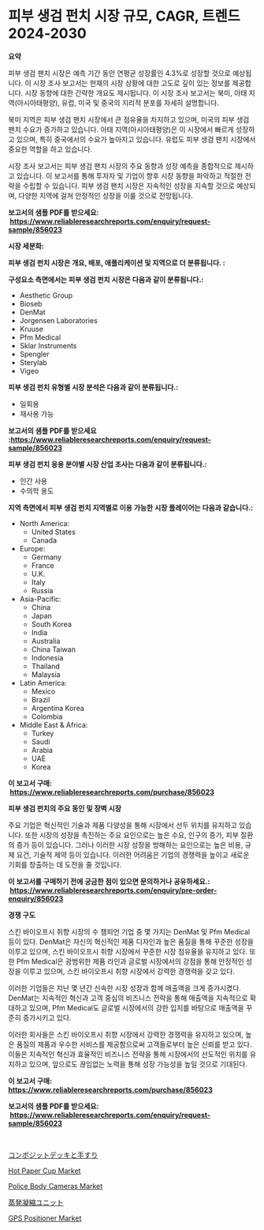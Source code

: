 <p><h1>피부 생검 펀치 시장 규모, CAGR, 트렌드 2024-2030</h1></p><p><strong>요약</strong></p>
<p><p>피부 생검 팬치 시장은 예측 기간 동안 연평균 성장률인 4.3%로 성장할 것으로 예상됩니다. 이 시장 조사 보고서는 현재의 시장 상황에 대한 고도로 깊이 있는 정보를 제공합니다. 시장 동향에 대한 간략한 개요도 제시됩니다. 이 시장 조사 보고서는 북미, 아태 지역(아시아태평양), 유럽, 미국 및 중국의 지리적 분포를 자세히 설명합니다.</p><p>북미 지역은 피부 생검 팬치 시장에서 큰 점유율을 차지하고 있으며, 미국의 피부 생검 팬치 수요가 증가하고 있습니다. 아태 지역(아시아태평양)은 이 시장에서 빠르게 성장하고 있으며, 특히 중국에서의 수요가 높아지고 있습니다. 유럽도 피부 생검 팬치 시장에서 중요한 역할을 하고 있습니다.</p><p>시장 조사 보고서는 피부 생검 팬치 시장의 주요 동향과 성장 예측을 종합적으로 제시하고 있습니다. 이 보고서를 통해 투자자 및 기업이 향후 시장 동향을 파악하고 적절한 전략을 수립할 수 있습니다. 피부 생검 팬치 시장은 지속적인 성장을 지속할 것으로 예상되며, 다양한 지역에 걸쳐 안정적인 성장을 이룰 것으로 전망됩니다.</p></p>
<p><strong>보고서의 샘플 PDF를 받으세요: &nbsp;<a href="https://www.reliableresearchreports.com/enquiry/request-sample/856023">https://www.reliableresearchreports.com/enquiry/request-sample/856023</a></strong></p>
<p><strong>시장 세분화:</strong></p>
<p><strong> 피부 생검 펀치 시장은 개요, 배포, 애플리케이션 및 지역으로 더 분류됩니다. :</strong></p>
<p><strong>구성요소 측면에서는 피부 생검 펀치 시장은 다음과 같이 분류됩니다.:</strong></p>
<p><ul><li>Aesthetic Group</li><li>Bioseb</li><li>DenMat</li><li>Jorgensen Laboratories</li><li>Kruuse</li><li>Pfm Medical</li><li>Sklar Instruments</li><li>Spengler</li><li>Sterylab</li><li>Vigeo</li></ul></p>
<p><strong> 피부 생검 펀치 유형별 시장 분석은 다음과 같이 분류됩니다.:</strong></p>
<p><ul><li>일회용</li><li>재사용 가능</li></ul></p>
<p><strong>보고서의 샘플 PDF를 받으세요 :<a href="https://www.reliableresearchreports.com/enquiry/request-sample/856023">https://www.reliableresearchreports.com/enquiry/request-sample/856023</a></strong></p>
<p><strong> 피부 생검 펀치 응용 분야별 시장 산업 조사는 다음과 같이 분류됩니다.:</strong></p>
<p><ul><li>인간 사용</li><li>수의학 용도</li></ul></p>
<p><strong>지역 측면에서 피부 생검 펀치 지역별로 이용 가능한 시장 플레이어는 다음과 같습니다.:</strong></p>
<p><ul>
    <li>
        North America:
        <ul>
            <li>United States</li>
            <li>Canada</li>
        </ul>
    </li>
    <li>
        Europe:
        <ul>
            <li>Germany</li>
            <li>France</li>
            <li>U.K.</li>
            <li>Italy</li>
            <li>Russia</li>
        </ul>
    </li>
    <li>
        Asia-Pacific:
        <ul>
            <li>China</li>
            <li>Japan</li>
            <li>South Korea</li>
            <li>India</li>
            <li>Australia</li>
            <li>China Taiwan</li>
            <li>Indonesia</li>
            <li>Thailand</li>
            <li>Malaysia</li>
        </ul>
    </li>
    <li>
        Latin America:
        <ul>
            <li>Mexico</li>
            <li>Brazil</li>
            <li>Argentina Korea</li>
            <li>Colombia</li>
        </ul>
    </li>
    <li>
        Middle East & Africa:
        <ul>
            <li>Turkey</li>
            <li>Saudi</li>
            <li>Arabia</li>
            <li>UAE</li>
            <li>Korea</li>
        </ul>
    </li>
    </ul></p>
<p><strong>이 보고서 구매: &nbsp;<a href="https://www.reliableresearchreports.com/purchase/856023">https://www.reliableresearchreports.com/purchase/856023</a></strong></p>
<p><strong>피부 생검 펀치의 주요 동인 및 장벽 시장</strong></p>
<p><p>주요 기업은 혁신적인 기술과 제품 다양성을 통해 시장에서 선두 위치를 유지하고 있습니다. 또한 시장의 성장을 촉진하는 주요 요인으로는 높은 수요, 인구의 증가, 피부 질환의 증가 등이 있습니다. 그러나 이러한 시장 성장을 방해하는 요인으로는 높은 비용, 규제 요건, 기술적 제약 등이 있습니다. 이러한 어려움은 기업의 경쟁력을 높이고 새로운 기회를 창출하는 데 도전을 줄 것입니다.</p></p>
<p><strong>이 보고서를 구매하기 전에 궁금한 점이 있으면 문의하거나 공유하세요.: &nbsp;<a href="https://www.reliableresearchreports.com/enquiry/pre-order-enquiry/856023">https://www.reliableresearchreports.com/enquiry/pre-order-enquiry/856023</a></strong></p>
<p><strong>경쟁 구도</strong></p>
<p><p>스킨 바이오프시 취향 시장의 수 챔피언 기업 중 몇 가지는 DenMat 및 Pfm Medical 등이 있다. DenMat은 자신의 혁신적인 제품 디자인과 높은 품질을 통해 꾸준한 성장을 이루고 있으며, 스킨 바이오프시 취향 시장에서 꾸준한 시장 점유율을 유지하고 있다. 또한 Pfm Medical은 광범위한 제품 라인과 글로벌 시장에서의 강점을 통해 안정적인 성장을 이루고 있으며, 스킨 바이오프시 취향 시장에서 강력한 경쟁력을 갖고 있다.</p><p>이러한 기업들은 지난 몇 년간 신속한 시장 성장과 함께 매출액을 크게 증가시켰다. DenMat는 지속적인 혁신과 고객 중심의 비즈니스 전략을 통해 매출액을 지속적으로 확대하고 있으며, Pfm Medical도 글로벌 시장에서의 강한 입지를 바탕으로 매출액을 꾸준히 증가시키고 있다.</p><p>이러한 회사들은 스킨 바이오프시 취향 시장에서 강력한 경쟁력을 유지하고 있으며, 높은 품질의 제품과 우수한 서비스를 제공함으로써 고객들로부터 높은 신뢰를 받고 있다. 이들은 지속적인 혁신과 효율적인 비즈니스 전략을 통해 시장에서의 선도적인 위치를 유지하고 있으며, 앞으로도 끊임없는 노력을 통해 성장 가능성을 높일 것으로 기대된다.</p></p>
<p><strong>이 보고서 구매: &nbsp; <a href="https://www.reliableresearchreports.com/purchase/856023">https://www.reliableresearchreports.com/purchase/856023</a></strong></p>
<p><strong>보고서의 샘플 PDF를 받으세요: &nbsp;<a href="https://www.reliableresearchreports.com/enquiry/request-sample/856023">https://www.reliableresearchreports.com/enquiry/request-sample/856023</a></strong><strong></strong></p>
<p>&nbsp;</p>
<p><p><a href="https://github.com/oafhukehf4709715/Market-Research-Report-List-1/blob/main/54406045290.md">コンポジットデッキと手すり</a></p><p><a href="https://issuu.com/reportprime-2/docs/hot-paper-cup-market-size-2030.pptx">Hot Paper Cup Market</a></p><p><a href="https://github.com/WillieWoodard/Market-Research-Report-List-4/blob/main/police-body-cameras-market.md">Police Body Cameras Market</a></p><p><a href="https://github.com/dzy793153605/Market-Research-Report-List-1/blob/main/94746025291.md">蒸発凝縮ユニット</a></p><p><a href="https://github.com/marloy8/Market-Research-Report-List-3/blob/main/gps-positioner-market.md">GPS Positioner Market</a></p></p>